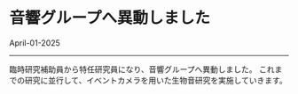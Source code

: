 # 音響グループへ異動しました
April-01-2025

---

臨時研究補助員から特任研究員になり、音響グループへ異動しました。
これまでの研究に並行して、イベントカメラを用いた生物音研究を実施していきます。